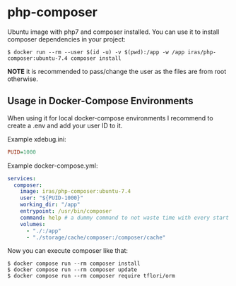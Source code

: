 # php-composer

Ubuntu image with php7 and composer installed. You can use it to install composer dependencies in your project:

```console
$ docker run --rm --user $(id -u) -v $(pwd):/app -w /app iras/php-composer:ubuntu-7.4 composer install
```

**NOTE** it is recommended to pass/change the user as the files are from root otherwise.

## Usage in Docker-Compose Environments

When using it for local docker-compose environments I recommend to create a .env and add your user ID to it.

Example xdebug.ini:

```ini
PUID=1000
```

Example docker-compose.yml:

```yaml
services:
  composer:
    image: iras/php-composer:ubuntu-7.4
    user: "${PUID-1000}"
    working_dir: "/app"
    entrypoint: /usr/bin/composer
    command: help # a dummy command to not waste time with every start
    volumes:
      - "./:/app"
      - "./storage/cache/composer:/composer/cache"
```

Now you can execute composer like that:

```console
$ docker compose run --rm composer install
$ docker compose run --rm composer update
$ docker compose run --rm composer require tflori/orm
```

